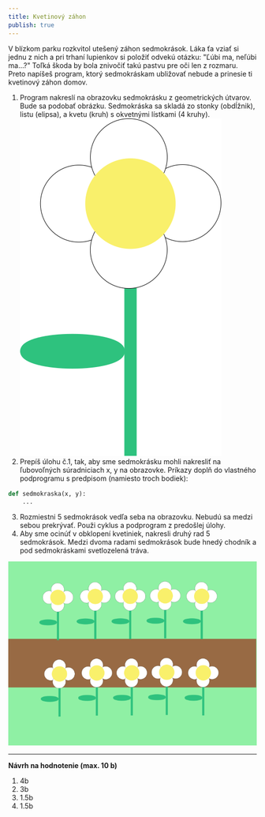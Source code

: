 ```yaml
---
title: Kvetinový záhon
publish: true
---
```



V blízkom parku rozkvitol utešený záhon sedmokrások. Láka ťa vziať si jednu z nich a pri trhaní lupienkov si položiť odvekú otázku: "Ľúbi ma, neľúbi ma...?" Toľká škoda by bola znivočiť takú pastvu pre oči len z rozmaru. Preto napíšeš program, ktorý sedmokráskam ubližovať nebude a prinesie ti kvetinový záhon domov.

1. Program nakreslí na obrazovku sedmokrásku z geometrických útvarov. Bude sa podobať obrázku. Sedmokráska sa skladá zo stonky (obdĺžnik), listu (elipsa), a kvetu (kruh) s okvetnými lístkami (4 kruhy).
![Sedmokráska](img/sedmokraska.png)
2. Prepíš úlohu č.1, tak, aby sme sedmokrásku mohli nakresliť na ľubovoľných súradniciach x, y na obrazovke. Príkazy doplň do vlastného podprogramu s predpisom (namiesto troch bodiek):
```python
def sedmokraska(x, y):
    ...
```
3. Rozmiestni 5 sedmokrások vedľa seba na obrazovku. Nebudú sa medzi sebou prekrývať. Použi cyklus a podprogram z predošlej úlohy.
4. Aby sme ocinúť v obklopení kvetiniek, nakresli druhý rad 5 sedmokrások. Medzi dvoma radami sedmokrások bude hnedý chodník a pod sedmokráskami svetlozelená tráva.


![Kvetinový záhon](img/zahon.png)

---
**Návrh na hodnotenie (max. 10 b)**

1. 4b
2. 3b
3. 1.5b
4. 1.5b
